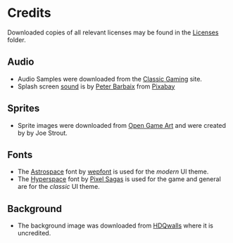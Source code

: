 # Credits

Downloaded copies of all relevant licenses may be found in the [Licenses](Licenses) folder.

## Audio

* Audio Samples were downloaded from the [Classic Gaming](https://classicgaming.cc/classics/asteroids/sounds) site.
* Splash screen [sound](https://pixabay.com/sound-effects/tension-booster-03-253279/) is by [Peter Barbaix](https://pixabay.com/users/thefealdoproject-4574887/?utm_source=link-attribution&utm_medium=referral&utm_campaign=music&utm_content=253279) from [Pixabay](https://pixabay.com/sound-effects//?utm_source=link-attribution&utm_medium=referral&utm_campaign=music&utm_content=253279)

## Sprites

* Sprite images were downloaded from [Open Game Art](https://opengameart.org/content/asteroids-vector-style-sprites) and were created by by Joe Strout.

## Fonts

* The [Astrospace](https://www.fontspace.com/a-astro-space-font-f46028) font by [wepfont](https://wepfont.com/) is used for the *modern* UI theme.
* The [Hyperspace](https://www.dafont.com/hyperspace.font) font by [Pixel Sagas](http://www.pixelsagas.com/) is used for the game and general are for the *classic* UI theme.

## Background

* The background image was downloaded from [HDQwalls](https://hdqwalls.com/wallpaper/1920x1080/outer-digital-space) where it is uncredited.
